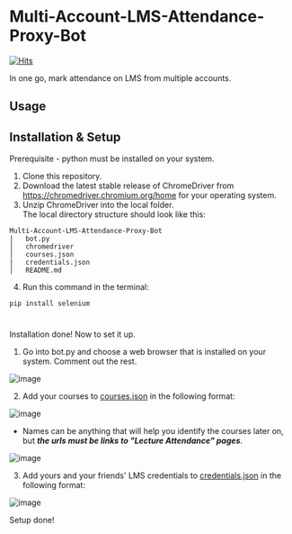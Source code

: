 # Multi-Account-LMS-Attendance-Proxy-Bot
[![Hits](https://hits.seeyoufarm.com/api/count/incr/badge.svg?url=https%3A%2F%2Fgithub.com%2FMisterMond%2FMulti-Account-Attendance-Proxy-Bot&count_bg=%2379C83D&title_bg=%23555555&icon=&icon_color=%23E7E7E7&title=hits&edge_flat=false)](https://hits.seeyoufarm.com)

In one go, mark attendance on LMS from multiple accounts.

## Usage


## Installation & Setup
Prerequisite - python must be installed on your system.
1. Clone this repository.
2. Download the latest stable release of ChromeDriver from https://chromedriver.chromium.org/home for your operating system.
3. Unzip ChromeDriver into the local folder.  
The local directory structure should look like this:  
```
Multi-Account-LMS-Attendance-Proxy-Bot
|   bot.py
│   chromedriver
│   courses.json
|   credentials.json
│   README.md
```
4. Run this command in the terminal:
```
pip install selenium
```
#
Installation done! Now to set it up.

1. Go into bot.py and choose a web browser that is installed on your system. Comment out the rest.

![image](https://user-images.githubusercontent.com/125508084/219166698-9f06ef70-d1b8-4058-abde-bdf9dfc94730.png)


2. Add your courses to [courses.json](https://github.com/MisterMond/Multi-Account-Attendance-Proxy-Bot/blob/main/courses.json) in the following format:

![image](https://user-images.githubusercontent.com/125508084/219168647-00c549ff-d198-4f24-9f8e-e4d572936aee.png)

- Names can be anything that will help you identify the courses later on, but ***the urls must be links to "Lecture Attendance" pages***.

![image](https://user-images.githubusercontent.com/125508084/219171009-623cca2b-a639-490d-bda5-5e385860a820.png)

3. Add yours and your friends' LMS credentials to [credentials.json](https://github.com/MisterMond/Multi-Account-Attendance-Proxy-Bot/blob/main/credentials.json) in the following format:

![image](https://user-images.githubusercontent.com/125508084/219173097-595b555d-6f55-4e9c-ab59-f7339c95c59d.png)

Setup done!


